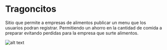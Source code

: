 # Tragoncitos

Sitio que permite a empresas de alimentos publicar un menu que los usuarios podran registrar. Permitiendo un ahorro en la cantidad de comida a preparar evitando perdidas para la empresa que surte alimentos.

![alt text](https://raw.githubusercontent.com/username/projectname/branch/path/to/img.png)

